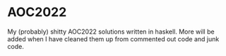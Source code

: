 # AOC2022

My (probably) shitty AOC2022 solutions written in haskell. More will be added when
I have cleaned them up from commented out code and junk code.
